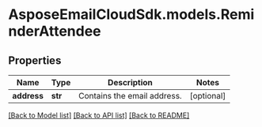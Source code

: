 # AsposeEmailCloudSdk.models.ReminderAttendee
## Properties
Name | Type | Description | Notes
------------ | ------------- | ------------- | -------------
**address** | **str** | Contains the email address. | [optional] 



[[Back to Model list]](README.md#documentation-for-models) [[Back to API list]](README.md#documentation-for-api-endpoints) [[Back to README]](README.md)


